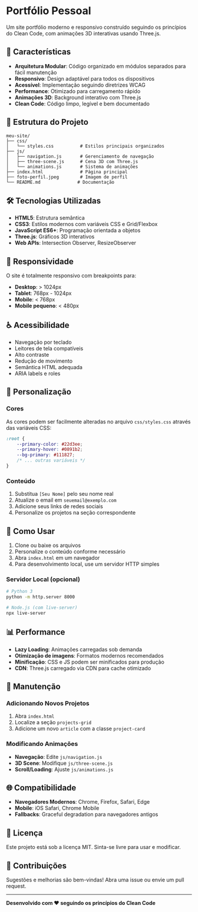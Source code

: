 # Portfólio Pessoal

Um site portfólio moderno e responsivo construído seguindo os princípios do Clean Code, com animações 3D interativas usando Three.js.

## 🚀 Características

- **Arquitetura Modular**: Código organizado em módulos separados para fácil manutenção
- **Responsivo**: Design adaptável para todos os dispositivos
- **Acessível**: Implementação seguindo diretrizes WCAG
- **Performance**: Otimizado para carregamento rápido
- **Animações 3D**: Background interativo com Three.js
- **Clean Code**: Código limpo, legível e bem documentado

## 📁 Estrutura do Projeto

```
meu-site/
├── css/
│   └── styles.css          # Estilos principais organizados
├── js/
│   ├── navigation.js       # Gerenciamento de navegação
│   ├── three-scene.js      # Cena 3D com Three.js
│   └── animations.js       # Sistema de animações
├── index.html              # Página principal
├── foto-perfil.jpeg        # Imagem de perfil
└── README.md              # Documentação
```

## 🛠️ Tecnologias Utilizadas

- **HTML5**: Estrutura semântica
- **CSS3**: Estilos modernos com variáveis CSS e Grid/Flexbox
- **JavaScript ES6+**: Programação orientada a objetos
- **Three.js**: Gráficos 3D interativos
- **Web APIs**: Intersection Observer, ResizeObserver

## 📱 Responsividade

O site é totalmente responsivo com breakpoints para:
- **Desktop**: > 1024px
- **Tablet**: 768px - 1024px
- **Mobile**: < 768px
- **Mobile pequeno**: < 480px

## ♿ Acessibilidade

- Navegação por teclado
- Leitores de tela compatíveis
- Alto contraste
- Redução de movimento
- Semântica HTML adequada
- ARIA labels e roles

## 🎨 Personalização

### Cores
As cores podem ser facilmente alteradas no arquivo `css/styles.css` através das variáveis CSS:

```css
:root {
    --primary-color: #22d3ee;
    --primary-hover: #0891b2;
    --bg-primary: #111827;
    /* ... outras variáveis */
}
```

### Conteúdo
1. Substitua `[Seu Nome]` pelo seu nome real
2. Atualize o email em `seuemail@exemplo.com`
3. Adicione seus links de redes sociais
4. Personalize os projetos na seção correspondente

## 🚀 Como Usar

1. Clone ou baixe os arquivos
2. Personalize o conteúdo conforme necessário
3. Abra `index.html` em um navegador
4. Para desenvolvimento local, use um servidor HTTP simples

### Servidor Local (opcional)
```bash
# Python 3
python -m http.server 8000

# Node.js (com live-server)
npx live-server
```

## 📊 Performance

- **Lazy Loading**: Animações carregadas sob demanda
- **Otimização de imagens**: Formatos modernos recomendados
- **Minificação**: CSS e JS podem ser minificados para produção
- **CDN**: Three.js carregado via CDN para cache otimizado

## 🔧 Manutenção

### Adicionando Novos Projetos
1. Abra `index.html`
2. Localize a seção `projects-grid`
3. Adicione um novo `article` com a classe `project-card`

### Modificando Animações
- **Navegação**: Edite `js/navigation.js`
- **3D Scene**: Modifique `js/three-scene.js`
- **Scroll/Loading**: Ajuste `js/animations.js`

## 🌐 Compatibilidade

- **Navegadores Modernos**: Chrome, Firefox, Safari, Edge
- **Mobile**: iOS Safari, Chrome Mobile
- **Fallbacks**: Graceful degradation para navegadores antigos

## 📝 Licença

Este projeto está sob a licença MIT. Sinta-se livre para usar e modificar.

## 🤝 Contribuições

Sugestões e melhorias são bem-vindas! Abra uma issue ou envie um pull request.

---

**Desenvolvido com ❤️ seguindo os princípios do Clean Code**